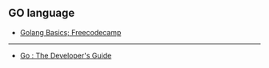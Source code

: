 <h2> GO language </h2>

* [Golang Basics; Freecodecamp](https://www.youtube.com/watch?v=YS4e4q9oBaU)

---

* [Go : The Developer's Guide](https://www.udemy.com/course/go-programming-golang-the-complete-developers-guide/)
